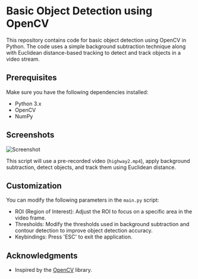 # Basic Object Detection using OpenCV

This repository contains code for basic object detection using OpenCV in Python. The code uses a simple background subtraction technique along with Euclidean distance-based tracking to detect and track objects in a video stream.

## Prerequisites

Make sure you have the following dependencies installed:

- Python 3.x
- OpenCV
- NumPy

## Screenshots
![Screenshot](https://github-production-user-asset-6210df.s3.amazonaws.com/152168191/347328873-4a177c78-bbf9-485b-b975-2a4ed20ee580.png?X-Amz-Algorithm=AWS4-HMAC-SHA256&X-Amz-Credential=AKIAVCODYLSA53PQK4ZA%2F20240806%2Fus-east-1%2Fs3%2Faws4_request&X-Amz-Date=20240806T171402Z&X-Amz-Expires=300&X-Amz-Signature=79c789eee299a0a40f72a327ff557abb828f68cd89ef78bfca31657529ab52cb&X-Amz-SignedHeaders=host&actor_id=0&key_id=0&repo_id=771737081)

This script will use a pre-recorded video (`highway2.mp4`), apply background subtraction, detect objects, and track them using Euclidean distance.

## Customization

You can modify the following parameters in the `main.py` script:

- ROI (Region of Interest): Adjust the ROI to focus on a specific area in the video frame.
- Thresholds: Modify the thresholds used in background subtraction and contour detection to improve object detection accuracy.
- Keybindings: Press 'ESC' to exit the application.


## Acknowledgments

- Inspired by the [OpenCV](https://opencv.org/) library.


